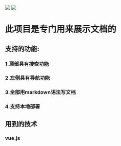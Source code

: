 ![](https://img.shields.io/npm/v/drone.svg) ![](https://img.shields.io/badge/language-markdown-Red.svg)

# 此项目是专门用来展示文档的
## 支持的功能:
### 1.顶部具有搜索功能
### 2.左侧具有导航功能
### 3.全部用markdown语法写文档
### 4.支持本地部署
## 用到的技术
### vue.js



